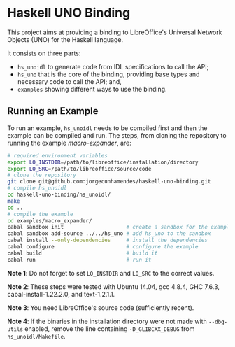 # Haskell UNO Binding

This project aims at providing a binding to LibreOffice's Universal Network
Objects (UNO) for the Haskell language.

It consists on three parts:

   - `hs_unoidl` to generate code from IDL specifications to call the API;
   - `hs_uno` that is the core of the binding, providing base types and
     necessary code to call the API; and,
   - `examples` showing different ways to use the binding.

## Running an Example

To run an example, `hs_unoidl` needs to be compiled first and then the example
can be compiled and run. The steps, from cloning the repository to running the
example *macro-expander*, are:

```bash
# required environment variables
export LO_INSTDIR=/path/to/libreoffice/installation/directory
export LO_SRC=/path/to/libreoffice/source/code
# clone the repository
git clone git@github.com:jorgecunhamendes/haskell-uno-binding.git
# compile hs_unoidl
cd haskell-uno-binding/hs_unoidl/
make
cd ..
# compile the example
cd examples/macro_expander/
cabal sandbox init                    # create a sandbox for the example's dependencies
cabal sandbox add-source ../../hs_uno # add hs_uno to the sandbox
cabal install --only-dependencies     # install the dependencies
cabal configure                       # configure the example
cabal build                           # build it
cabal run                             # run it
```

**Note 1**: Do not forget to set `LO_INSTDIR` and `LO_SRC` to the correct
values.

**Note 2**: These steps were tested with Ubuntu 14.04, gcc 4.8.4, GHC 7.6.3,
cabal-install-1.22.2.0, and text-1.2.1.1.

**Note 3**: You need LibreOffice's source code (sufficiently recent).

**Note 4**: If the binaries in the installation directory were not made with
`--dbg-utils` enabled, remove the line containing `-D_GLIBCXX_DEBUG` from
`hs_unoidl/Makefile`.
